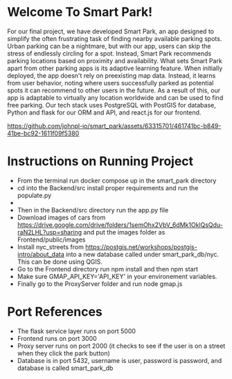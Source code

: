 # Welcome To Smart Park!

For our final project, we have developed Smart Park, an app designed to simplify the often frustrating task of finding nearby available parking spots. Urban parking can be a nightmare, but with our app, users can skip the stress of endlessly circling for a spot. Instead, Smart Park recommends parking locations based on proximity and availability.
What sets Smart Park apart from other parking apps is its adaptive learning feature. When initially deployed, the app doesn't rely on preexisting map data. Instead, it learns from user behavior, noting where users successfully parked as potential spots it can recommend to other users in the future. As a result of this, our app is adaptable to virtually any location worldwide and can be used to find free parking. Our tech stack uses PostgreSQL with PostGIS for database, Python and flask for our ORM and API, and react.js for our frontend. 



https://github.com/johnpl-io/smart_park/assets/63315701/461741bc-b849-41be-bc92-1611f09f5380


#  Instructions on Running Project

-  From the terminal run docker compose up in the smart_park directory
-  cd into the Backend/src install proper requirements and run the populate.py
- 
-  Then in the Backend/src directory run the app.py file
- Download images of cars from https://drive.google.com/drive/folders/1semOhx2VbV_6dMk1OklQsQdu-raN2LHL?usp=sharing
and put the images folder as Frontend/public/images
- Install nyc_streets from https://postgis.net/workshops/postgis-intro/about_data into a new database called under smart_park_db/nyc.
This can be done using QGIS.
-  Go to the Frontend directory run npm install and then npm start
- Make sure GMAP_API_KEY='API_KEY' in your environement variables.
-  Finally go to the ProxyServer folder and run node gmap.js 

#  Port References

-  The flask service layer runs on port 5000
-  Frontend runs on port 3000
-  Proxy server runs on port 2000 (it checks to see if the user is on a street when they click the park button)
-  Database is in port 5432, username is user, password is password, and database is called smart_park_db
